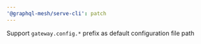 ```yaml
---
'@graphql-mesh/serve-cli': patch
---
```


Support `gateway.config.*` prefix as default configuration file path
